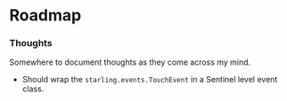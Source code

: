 # Roadmap

### Thoughts

Somewhere to document thoughts as they come across my mind.

* Should wrap the `starling.events.TouchEvent` in a Sentinel level event class.